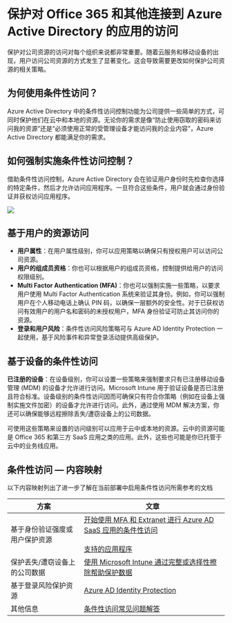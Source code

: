 <properties
	pageTitle="保护对 Office 365 和其他连接到 Azure Active Directory 的应用的访问 | Azure"  
    	description="借助条件性访问控制，Azure Active Directory 会在验证用户身份时先检查你选取的特定条件，然后才允许访问应用程序。一旦符合这些条件，用户就会通过身份验证并获权访问应用程序。"  
    	services="active-directory" 
	keywords="对应用的条件性访问, 使用 Azure AD 进行条件性访问, 保护对公司资源的访问, 条件性访问策略" 
	documentationCenter=""
	authors="femila"
	manager="swadhwa"
	editor=""/>

<tags 
	ms.service="active-directory" 
	ms.date="06/15/2016"
	wacn.date="" />

# 保护对 Office 365 和其他连接到 Azure Active Directory 的应用的访问  
  
保护对公司资源的访问对每个组织来说都非常重要。随着云服务和移动设备的出现，用户访问公司资源的方式发生了显著变化。这会导致需要更改如何保护公司资源的相关策略。
  
## 为何使用条件性访问？  
 Azure Active Directory 中的条件性访问控制功能为公司提供一些简单的方式，可同时保护他们在云中和本地的资源。无论你的需求是像“防止使用窃取的密码来访问我的资源”还是“必须使用正常的受管理设备才能访问我的企业内容”，Azure Active Directory 都能满足你的需求。

## 如何强制实施条件性访问控制？  
 借助条件性访问控制，Azure Active Directory 会在验证用户身份时先检查你选择的特定条件，然后才允许访问应用程序。一旦符合这些条件，用户就会通过身份验证并获权访问应用程序。
   
![](./media/active-directory-conditional-access/conditionalaccess-overview.png)

## 基于用户的资源访问
  
- **用户属性**：在用户属性级别，你可以应用策略以确保只有授权用户可以访问公司资源。
- **用户的组成员资格**：你也可以根据用户的组成员资格，控制提供给用户的访问权限级别。
- **Multi Factor Authentication (MFA)**：你也可以强制实施一些策略，以要求用户使用 Multi Factor Authentication 系统来验证其身份。例如，你可以强制用户在个人移动电话上确认 PIN 码，以确保一层额外的安全性。对于已获权访问有效用户的用户名和密码的未授权用户，MFA 身份验证可防止其访问你的资源。
- **登录和用户风险**：条件性访问风险策略可与 Azure AD Identity Protection 一起使用，基于风险事件和异常登录活动提供高级保护。
 

## 基于设备的条件性访问 

**已注册的设备**：在设备级别，你可以设置一些策略来强制要求只有已注册移动设备管理 (MDM) 的设备才允许进行访问。Microsoft Intune 用于验证设备是否已注册且符合标准。设备级别的条件性访问因而可确保只有符合你策略（例如在设备上强制实施文件加密）的设备才允许进行访问。此外，通过使用 MDM 解决方案，你还可以确保能够远程擦除丢失/遭窃设备上的公司数据。
  

可使用这些策略来设置的访问级别可以应用于云中或本地的资源。云中的资源可能是 Office 365 和第三方 SaaS 应用之类的应用。此外，这些也可能是你已托管于云中的业务线应用。
  
## 条件性访问 — 内容映射  
以下内容映射列出了进一步了解在当前部署中启用条件性访问所需参考的文档


| 方案 | 文章 |
|------------------------------------------------------|----------|
| 基于身份验证强度或用户保护资源 |[开始使用 MFA 和 Extranet 进行 Azure AD SaaS 应用的条件性访问](active-directory-conditional-access-azuread-connected-apps.md)<br><br>[支持的应用程序](active-directory-conditional-access-supported-apps.md)|
| 保护丢失/遭窃设备上的公司数据 |[使用 Microsoft Intune 通过完整或选择性擦除帮助保护数据](https://docs.microsoft.com/intune/deploy-use/use-remote-wipe-to-help-protect-data-using-microsoft-intune)|
|基于登录风险保护资源 |[Azure AD Identity Protection](active-directory-identityprotection.md) |
| 其他信息 |[条件性访问常见问题解答](active-directory-conditional-faqs.md)|



<!---HONumber=Mooncake_0711_2016-->